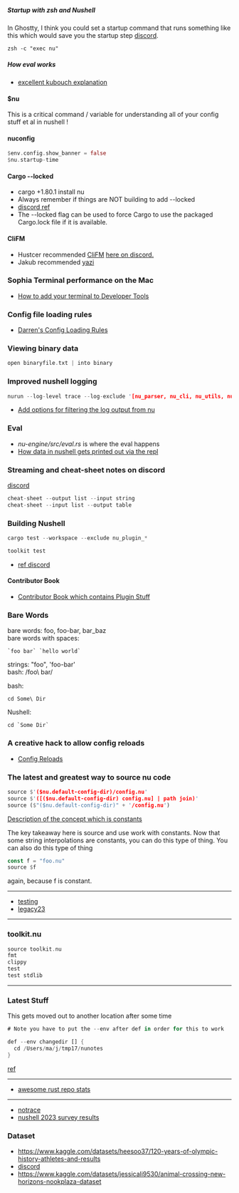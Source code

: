 
##### Startup with zsh and Nushell

In Ghostty, I think you could set a startup command that runs something like this
which would save you the startup step [discord](https://discord.com/channels/601130461678272522/683070703716925568/1337091577314803794).

```
zsh -c "exec nu"
```

##### How eval works

- [excellent kubouch explanation](https://github.com/nushell/nushell/issues/2812#issuecomment-2558166296)

#### $nu

This is a critical command / variable for understanding all of your
config stuff et al in nushell !

#### nuconfig

```rust
$env.config.show_banner = false
$nu.startup-time
```

#### Cargo --locked

- cargo +1.80.1 install nu
- Always remember if things are NOT building to add --locked
- [discord ref](https://discord.com/channels/601130461678272522/683070703716925568/1308860637132361809)
- The --locked flag can be used to force Cargo to use the packaged Cargo.lock file if it is available.

#### CliFM

- Hustcer recommended [CliFM](https://github.com/leo-arch/clifm) [here on discord.](https://discord.com/channels/601130461678272522/683070703716925568/1307531577953353739)
- Jakub recommended [yazi](https://github.com/sxyazi/yazi)

### Sophia Terminal performance on the Mac

- [How to add your terminal to Developer Tools](https://nexte.st/docs/installation/macos/#how-to-add-your-terminal-to-developer-tools)

### Config file loading rules

- [Darren's Config Loading Rules](https://gist.github.com/fdncred/b87b784f04984dc31a150baed9ad2447/)

### Viewing binary data

```rust
open binaryfile.txt | into binary
```

### Improved nushell logging

```rust
nurun --log-level trace --log-exclude '[nu_parser, nu_cli, nu_utils, nu::config_files]'
```

- [Add options for filtering the log output from nu](https://github.com/nushell/nushell/pull/13044)

### Eval

- *nu-engine/src/eval.rs* is where the eval happens
- [How data in nushell gets printed out via the repl](./legacy23/print.md)

### Streaming and cheat-sheet notes on discord

[discord](https://discord.com/channels/601130461678272522/683070703716925568/1245123684205858856)

```rust
cheat-sheet --output list --input string
cheat-sheet --input list --output table
```

### Building Nushell

```rust
cargo test --workspace --exclude nu_plugin_*
```
```rust
toolkit test
```

- [ref discord](https://discord.com/channels/601130461678272522/683070703716925568/1232125170714677339)

#### Contributor Book

* [Contributor Book which contains Plugin Stuff](https://www.nushell.sh/contributor-book/plugin_protocol_reference.html)

### Bare Words

bare words: foo, foo-bar, bar_baz   
bare words with spaces:

```
`foo bar` `hello world`
```

strings: "foo", 'foo-bar'   
bash: /foo\ bar/

bash:   
```
cd Some\ Dir
```

Nushell:   
```
cd `Some Dir`
```

### A creative hack to allow config reloads

* [Config Reloads](https://github.com/nushell/nushell/issues/10736)

### The latest and greatest way to source nu code

```rust
source $'($nu.default-config-dir)/config.nu'
source $'([($nu.default-config-dir) config.nu] | path join)'
source ($"($nu.default-config-dir)" + '/config.nu')
```

[Description of the concept which is constants](https://discord.com/channels/601130461678272522/601130461678272524/1199014467980251237)

The key takeaway here is source and use work with constants. Now that some string interpolations are constants, you can do this type of thing. You can also do this type of thing

```rust
const f = "foo.nu"
source $f
```

again, because f is constant.

---

* [testing](./legacy23/testing.md)
* [legacy23](./legacy23/README.md)

---

### toolkit.nu

```rust
source toolkit.nu
fmt
clippy
test
test stdlib
```

---

### Latest Stuff

This gets moved out to another location after some time

```rust
# Note you have to put the --env after def in order for this to work

def --env changedir [] {
  cd /Users/ma/j/tmp17/nunotes
}
```

[ref](https://github.com/stormasm/nuscripts/blob/main/changedir.nu)

---

* [awesome rust repo stats](https://github.com/emanuelef/awesome-rust-repo-stats)

---

* [notrace](https://github.com/stormasm/rust-examples/tree/main/notrace)
* [nushell 2023 survey results](https://www.nushell.sh/blog/2023-11-16-nushell-2023-survey-results.html)

### Dataset

- https://www.kaggle.com/datasets/heesoo37/120-years-of-olympic-history-athletes-and-results
- [discord](https://discord.com/channels/601130461678272522/683070703716925568/1236806789412950099)
- https://www.kaggle.com/datasets/jessicali9530/animal-crossing-new-horizons-nookplaza-dataset

